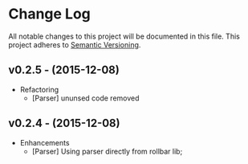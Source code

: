 # Change Log

All notable changes to this project will be documented in this file.
This project adheres to [Semantic Versioning](http://semver.org/).

## v0.2.5 - (2015-12-08)

* Refactoring
  * [Parser] ununsed code removed

## v0.2.4 - (2015-12-08)

* Enhancements
  * [Parser] Using parser directly from rollbar lib;
